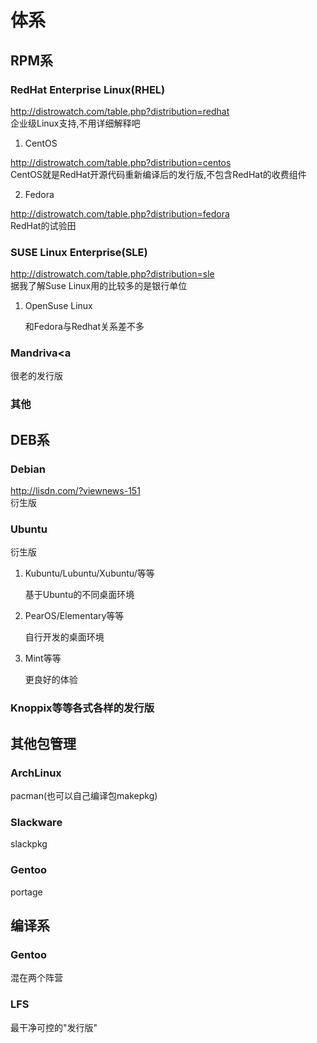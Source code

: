 <!--Meta
category:售前培训
title:系统了解
DO NOT Delete Meta Above -->

# 体系

## RPM系

### RedHat Enterprise Linux(RHEL)

<http://distrowatch.com/table.php?distribution=redhat><br />
企业级Linux支持,不用详细解释吧

1.  CentOS

<http://distrowatch.com/table.php?distribution=centos><br />
CentOS就是RedHat开源代码重新编译后的发行版,不包含RedHat的收费组件

2.  Fedora

<http://distrowatch.com/table.php?distribution=fedora><br />
RedHat的试验田

### SUSE Linux Enterprise(SLE)<a id="sec-1-1-2" name="sec-1-1-2"></a>

<http://distrowatch.com/table.php?distribution=sle><br />
据我了解Suse Linux用的比较多的是银行单位

1.  OpenSuse Linux

    和Fedora与Redhat关系差不多

### Mandriva<a

很老的发行版

### 其他

## DEB系

### Debian

<http://lisdn.com/?viewnews-151><br />
衍生版

### Ubuntu

衍生版

1.  Kubuntu/Lubuntu/Xubuntu/等等

    基于Ubuntu的不同桌面环境

2.  PearOS/Elementary等等

    自行开发的桌面环境

3.  Mint等等

    更良好的体验

### Knoppix等等各式各样的发行版

## 其他包管理

### ArchLinux

pacman(也可以自己编译包makepkg)

### Slackware

slackpkg

### Gentoo

portage

## 编译系

### Gentoo

混在两个阵营

### LFS

最干净可控的"发行版"
